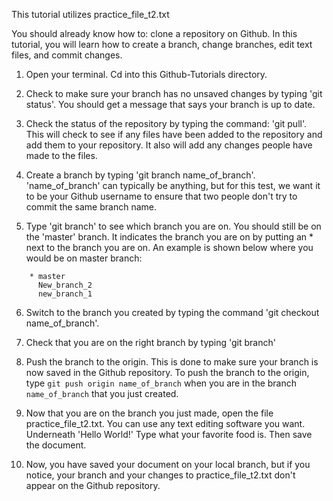 This tutorial utilizes practice_file_t2.txt

You should already know how to: clone a repository on Github. 
In this tutorial, you will learn how to create a branch, change branches, edit text files, and commit changes.

1. Open your terminal. Cd into this Github-Tutorials directory. 

2. Check to make sure your branch has no unsaved changes by typing 'git status'. You should get a message that says your branch is up to date. 

3. Check the status of the repository by typing the command: 'git pull'. This will check to see if any files have been added to the repository and add them to your repository. It also will add any changes people have made to the files.

4. Create a branch by typing 'git branch name_of_branch'. 'name_of_branch' can typically be anything, but for this test, we want it to be your Github username to ensure that two people don't try to commit the same branch name.

5. Type 'git branch' to see which branch you are on. You should still be on the 'master' branch. It indicates the branch you are on by putting an * next to the branch you are on. An example is shown below where you would be on master branch:
  ``` 
      * master
        New_branch_2
        new_branch_1 
  ```



6. Switch to the branch you created by typing the command 'git checkout name_of_branch'. 

7. Check that you are on the right branch by typing 'git branch'

8. Push the branch to the origin. This is done to make sure your branch is now saved in the Github repository. To push the branch to the origin, type `git push origin name_of_branch` when you are in the branch `name_of_branch` that you just created.


9. Now that you are on the branch you just made, open the file practice_file_t2.txt. You can use any text editing software you want. Underneath 'Hello World!' Type what your favorite food is. Then save the document.

10. Now, you have saved your document on your local branch, but if you notice, your branch and your changes to practice_file_t2.txt don't appear on the Github repository.

